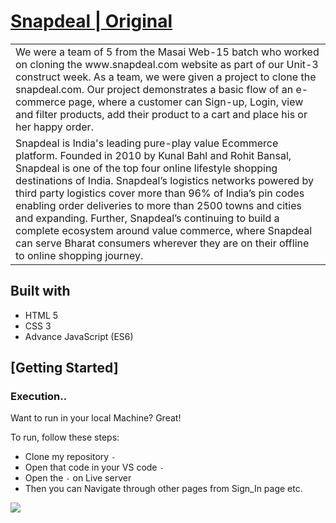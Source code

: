 # [Snapdeal | Original](https://www.snapdeal.com/)
<table>
<tr>
<td>
We were a team of 5 from the Masai Web-15 batch who worked on cloning the www.snapdeal.com website as part of our Unit-3 construct week. As a team, we were given a project to clone the snapdeal.com. Our project demonstrates a basic flow of an e-commerce page, where a customer can Sign-up, Login, view and filter products, add their product to a cart and place his or her happy order.
  </td>
</tr>
<tr>
<td>
Snapdeal is India's leading pure-play value Ecommerce platform. Founded in 2010 by Kunal Bahl and Rohit Bansal, Snapdeal is one of the top four online lifestyle shopping destinations of India. Snapdeal’s logistics networks powered by third party logistics cover more than 96% of India’s pin codes enabling order deliveries to more than 2500 towns and cities and expanding. Further, Snapdeal’s continuing to build a complete ecosystem around value commerce, where Snapdeal can serve Bharat consumers wherever they are on their offline to online shopping journey.
  </td>
</tr>
</table>

## Built with 

- HTML 5
- CSS 3
- Advance JavaScript (ES6)

## [Getting Started]

### Execution..
Want to run in your local Machine? Great!

To run, follow these steps:

- Clone my repository `-`
- Open that code in your VS code `-`
- Open the `-` on Live server
- Then you can Navigate through other pages from Sign_In page etc.
<image src=" https://drive.google.com/file/d/1P5qiKQsw8itX8_YsnWFqFd6NJt8itwyX/view?usp=sharing"/>
